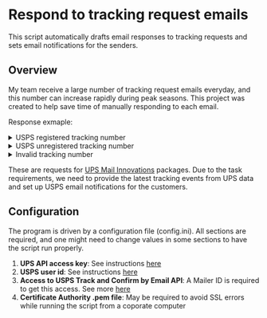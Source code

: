# Respond to tracking request emails
This script automatically drafts email responses to tracking requests and sets email notifications for the senders.
## Overview
My team receive a large number of tracking request emails everyday, and this number can increase rapidly during peak seasons. This project was created to help save time of manually responding to each email.

Response exmaple:
<details>
  <summary>USPS registered tracking number</summary>
  
>Hello,
>
>Your request has been received and is being reviewed by our support department. While we investigate this package, we have set up an email alert with USPS for you to receive updates until the package is delivered.
>
>Tracking number:<br>
>&emsp;&emsp;&emsp;&emsp;92612902338293553000561745<br>
>Current package status:<br>
>&emsp;&emsp;&emsp;&emsp;Departed UPS Facility<br>
>Current location:<br>
>&emsp;&emsp;&emsp;&emsp;Urbancrest, OH 43123<br>
>Date, time :<br>
>&emsp;&emsp;&emsp;&emsp;01-12-2021 3:32
</details>

<details>
  <summary>USPS unregistered tracking number</summary>
  
>Hello,
>
>Your request has been received and is being reviewed by our support department. Please see the latest tracking event below.
>
>Tracking number:<br>
>&emsp;&emsp;&emsp;&emsp;92612902338293553000561745<br>
>Current package status:<br>
>&emsp;&emsp;&emsp;&emsp;Order information received<br>
>Date, time :<br>
>&emsp;&emsp;&emsp;&emsp;01-12-2021 3:32
</details>

<details>
  <summary>Invalid tracking number</summary>
  
>Hello,
>
>Unfortunately, we are unable to locate this package in our system.
</details>


These are requests for [UPS Mail Innovations](https://www.ups.com/us/en/services/shipping/mail-innovations.page) packages. Due to the task requirements, we need to provide the latest tracking events from UPS data and set up USPS email notifications for the customers.
## Configuration
The program is driven by a configuration file (config.ini). All sections are required, and one might need to change values in some sections to have the script run properly.
1. **UPS API access key**: See instructions [here](https://www.ups.com/upsdeveloperkit?loc=en_US)
2. **USPS user id**: See instructions [here](https://www.usps.com/business/web-tools-apis/)
3. **Access to USPS Track and Confirm by Email API**: A Mailer ID is required to get this access. See more [here](https://www.usps.com/business/web-tools-apis/track-and-confirm-api_files/track-and-confirm-api.htm#_Toc41911520)
4. **Certificate Authority .pem file**: May be required to avoid SSL errors while running the script from a coporate computer

